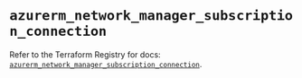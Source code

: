 # `azurerm_network_manager_subscription_connection`

Refer to the Terraform Registry for docs: [`azurerm_network_manager_subscription_connection`](https://registry.terraform.io/providers/hashicorp/azurerm/4.45.1/docs/resources/network_manager_subscription_connection).
